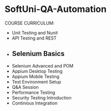 # SoftUni-QA-Automation

COURSE CURRICULUM:

 - Unit Testing and Nunit
 - API Testing and REST
 - ## Selenium Basics
 - Selenium Advanced and POM
 - Appium Desktop Testing
 - Appium Mobile Testing
 - Test Environment Setup
 - Q&A Session
 - Performance Testing
 - Security Testing Introduction
 - Continious Integration
